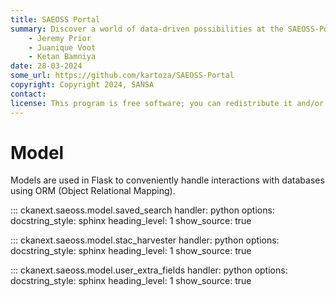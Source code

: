 ```yaml
---
title: SAEOSS Portal
summary: Discover a world of data-driven possibilities at the SAEOSS-Portal, where information converges to empower data sharing and decision-making.
    - Jeremy Prior
    - Juanique Voot
    - Ketan Bamniya
date: 28-03-2024
some_url: https://github.com/kartoza/SAEOSS-Portal
copyright: Copyright 2024, SANSA
contact:
license: This program is free software; you can redistribute it and/or modify it under the terms of the GNU Affero General Public License as published by the Free Software Foundation; either version 3 of the License, or (at your option) any later version.
---
```


# Model 

Models are used in Flask to conveniently handle interactions with databases using ORM 
(Object Relational Mapping). 


::: ckanext.saeoss.model.saved_search
    handler: python
    options:
        docstring_style: sphinx
        heading_level: 1
        show_source: true



::: ckanext.saeoss.model.stac_harvester
    handler: python
    options:
        docstring_style: sphinx
        heading_level: 1
        show_source: true


::: ckanext.saeoss.model.user_extra_fields
    handler: python
    options:
        docstring_style: sphinx
        heading_level: 1
        show_source: true